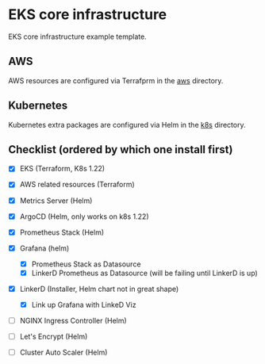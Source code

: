 # EKS core infrastructure

EKS core infrastructure example template.

## AWS
AWS resources are configured via Terrafprm in the [aws](aws) directory.

## Kubernetes
Kubernetes extra packages are configured via Helm in the [k8s](k8s) directory.

## Checklist (ordered by which one install first)
 - [x] EKS (Terraform, K8s 1.22)
 - [x] AWS related resources (Terraform)
 - [x] Metrics Server (Helm)
 - [x] ArgoCD (Helm, only works on k8s 1.22)
 - [x] Prometheus Stack (Helm)
 - [x] Grafana (helm)
   - [x] Prometheus Stack as Datasource
   - [x] LinkerD Prometheus as Datasource (will be failing until LinkerD is up)
 - [x] LinkerD (Installer, Helm chart not in great shape)
   - [x] Link up Grafana with LinkeD Viz
 - [ ] NGINX Ingress Controller (Helm)
 - [ ] Let's Encrypt (Helm)
 - [ ] Cluster Auto Scaler (Helm)


